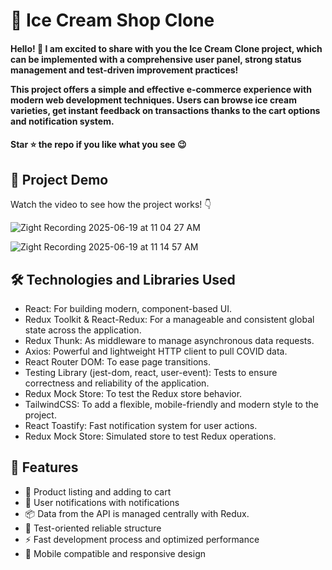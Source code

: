 <div><h1>🍦 Ice Cream Shop Clone</h1></div>
<h4>Hello! 🎉
I am excited to share with you the Ice Cream Clone project, which can be implemented with a comprehensive user panel, strong status management and test-driven improvement practices!

This project offers a simple and effective e-commerce experience with modern web development techniques. Users can browse ice cream varieties, get instant feedback on transactions thanks to the cart options and notification system.</h4>
<h4>Star ⭐ the repo if you like what you see 😉 </h4>
 <div>
 <h2>📸 Project Demo</h2>
 <p>Watch the video to see how the project works! 👇</p>
   

![Zight Recording 2025-06-19 at 11 04 27 AM](https://github.com/user-attachments/assets/fcbd5627-f9f8-44e5-a0c3-216abcb9c92b)

![Zight Recording 2025-06-19 at 11 14 57 AM](https://github.com/user-attachments/assets/6af8998c-1914-420d-bf39-8c911e8e3eb4)



<h2>🛠️ Technologies and Libraries Used</h2>
 <ul>
   <li>React: For building modern, component-based UI.</li>
   <li>Redux Toolkit & React-Redux: For a manageable and consistent global state across the application.</li>
   <li>Redux Thunk: As middleware to manage asynchronous data requests.</li>
   <li>Axios: Powerful and lightweight HTTP client to pull COVID data.</li>
   <li>React Router DOM: To ease page transitions.</li>
   <li>Testing Library (jest-dom, react, user-event): Tests to ensure correctness and reliability of the application.</li>
   <li>Redux Mock Store: To test the Redux store behavior.</li>
   <li>TailwindCSS: To add a flexible, mobile-friendly and modern style to the project.</li>
   <li>React Toastify: Fast notification system for user actions.</li>
   <li>Redux Mock Store: Simulated store to test Redux operations.</li>
 </ul>  
 
 <h2>🎨 Features</h2>
 <ul>
   <li>🛒 Product listing and adding to cart
</li>
   <li>🔔 User notifications with notifications</li>
   <li>📦 Data from the API is managed centrally with Redux.</li>
   <li>🧪 Test-oriented reliable structure</li>
   <li>⚡ Fast development process and optimized performance
</li>
 <li>🎨 Mobile compatible and responsive design</li>
 </ul> 
 
